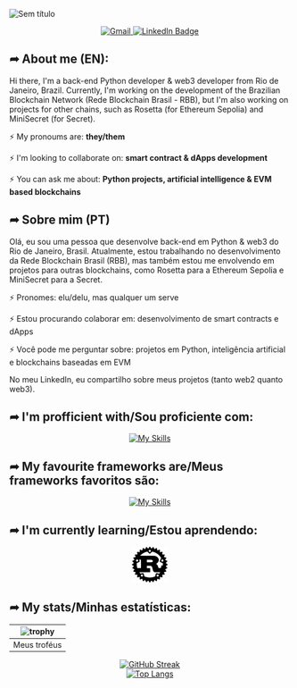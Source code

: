 ![Sem título](https://github.com/Lionel-Rocha/Lionel-Rocha/assets/111009073/4b1da860-e3a0-4716-91d8-5e9293e7329e)

<div id="badges" align="center">
  <a href="mailto:lionel.rocha.alves@gmail.com/">
  <img src="https://img.shields.io/badge/Email-FF0000?style=for-the-badge&logo=gmail&logoColor=white" alt="Gmail"/>
  </a>

  <a href="https://www.linkedin.com/in/lionel-rocha-578832208/">
  <img src="https://img.shields.io/badge/LinkedIn-blue?style=for-the-badge&logo=linkedin&logoColor=white" alt="LinkedIn Badge"/>
  </a>
 
</div>

## ➦ About me (EN):

Hi there, I'm a back-end Python developer & web3 developer from Rio de Janeiro, Brazil. Currently, I'm working on the development of the Brazilian Blockchain Network (Rede Blockchain Brasil - RBB), but I'm also working on projects for other chains, such as Rosetta (for Ethereum Sepolia) and MiniSecret (for Secret).

⚡ My pronoums are: **they/them**

⚡ I'm looking to collaborate on: **smart contract & dApps development**

⚡ You can ask me about: **Python projects, artificial intelligence & EVM based blockchains**

## ➦ Sobre mim (PT)

Olá, eu sou uma pessoa que desenvolve back-end em Python & web3 do Rio de Janeiro, Brasil. Atualmente, estou trabalhando no desenvolvimento da Rede Blockchain Brasil (RBB), mas também estou me envolvendo em projetos para outras blockchains, como Rosetta para a Ethereum Sepolia e MiniSecret para a Secret.

⚡ Pronomes: elu/delu, mas qualquer um serve

⚡ Estou procurando colaborar em: desenvolvimento de smart contracts e dApps

⚡ Você pode me perguntar sobre: projetos em Python, inteligência artificial e blockchains baseadas em EVM

No meu LinkedIn, eu compartilho sobre meus projetos (tanto web2 quanto web3).

## ➦ I'm profficient with/Sou proficiente com:

<div id="programming-languages" align="center"> 
  
[![My Skills](https://skillicons.dev/icons?i=js,nodejs,html,css,solidity,python&theme=light&perline=3)](https://skillicons.dev)

</div>

## ➦ My favourite frameworks are/Meus frameworks favoritos são:
<div id="frameworks" align="center">

[![My Skills](https://skillicons.dev/icons?i=flask,django,express&theme=light&perline=3)](https://skillicons.dev)

</div>

## ➦ I'm currently learning/Estou aprendendo:

<div id="learning" align="center">
<img src="https://raw.githubusercontent.com/devicons/devicon/6910f0503efdd315c8f9b858234310c06e04d9c0/icons/rust/rust-original.svg" alt="Rust" width="64">
</div>

## ➦ My stats/Minhas estatísticas: 

| ![trophy](https://github-profile-trophy.vercel.app/?username=Lionel-Rocha&margin-w=15) |
|:--:|
| Meus troféus |


<div id="stats" align="center">
  
[![GitHub Streak](https://streak-stats.demolab.com/?user=Lionel-Rocha)](https://git.io/streak-stats)
<br>
[![Top Langs](https://github-readme-stats.vercel.app/api/top-langs/?username=Lionel-Rocha&layout=compact)](https://github.com/Lionel-Rocha)

</div>



